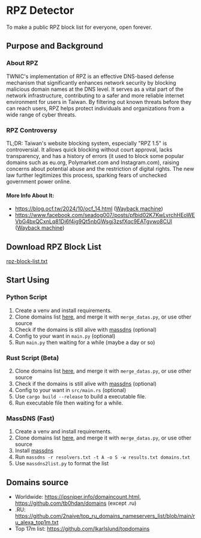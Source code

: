 # RPZ Detector
To make a public RPZ block list for everyone, open forever.  
## Purpose and Background
### About RPZ
TWNIC's implementation of RPZ is an effective DNS-based defense mechanism that significantly enhances network security by blocking malicious domain names at the DNS level. It serves as a vital part of the network infrastructure, contributing to a safer and more reliable internet environment for users in Taiwan. By filtering out known threats before they can reach users, RPZ helps protect individuals and organizations from a wide range of cyber threats.
### RPZ Controversy
TL;DR: Taiwan's website blocking system, especially "RPZ 1.5" is controversial. It allows quick blocking without court approval, lacks transparency, and has a history of errors (it used to block some popular domains such as eu.org, Polymarket.com and Instagram.com), raising concerns about potential abuse and the restriction of digital rights. The new law further legitimizes this process, sparking fears of unchecked government power online.
#### More Info About It:
- <https://blog.ocf.tw/2024/10/ocf_14.html> ([Wayback machine](https://web.archive.org/web/2/https://blog.ocf.tw/2024/10/ocf_14.html))
- <https://www.facebook.com/seadog007/posts/pfbid02K7KwLyrchHEoWEVbG4bxQCxnLq81Dj6f4ig9Qt5nbGWsgj3zsfXqc9EATgvwo8CUl> ([Wayback machine](https://web.archive.org/web/20230607001325/https://www.facebook.com/seadog007/posts/pfbid02K7KwLyrchHEoWEVbG4bxQCxnLq81Dj6f4ig9Qt5nbGWsgj3zsfXqc9EATgvwo8CUl))
## Download RPZ Block List
[rpz-block-list.txt](https://github.com/MagicTeaMC/rpz-detector/blob/main/rpz-block-list.txt)
## Start Using
### Python Script
1. Create a venv and install requirements.
2. Clone domains list [here](https://github.com/tb0hdan/domains), and merge it with `merge_datas.py`, or use other source  
3. Check if the domains is still alive with [massdns](https://github.com/blechschmidt/massdns) (optional)
4. Config to your want in `main.py` (optional)
5. Run `main.py` then waiting for a while (maybe a day or so)
### Rust Script (Beta)
2. Clone domains list [here](https://github.com/tb0hdan/domains), and merge it with `merge_datas.py`, or use other source 
3. Check if the domains is still alive with [massdns](https://github.com/blechschmidt/massdns) (optional)
4. Config to your want in `src/main.rs` (optional)
1. Use `cargo build --release` to build a executable file.
5. Run executable file then waiting for a while.
### MassDNS (Fast)
1. Create a venv and install requirements.
2. Clone domains list [here](https://github.com/tb0hdan/domains), and merge it with `merge_datas.py`, or use other source  
3. Install [massdns](https://github.com/blechschmidt/massdns)
4. Run `massdns -r resolvers.txt -t A -o S -w results.txt domains.txt`
4. Use `massdns2list.py` to format the list
## Domains source
- Worldwide: <https://ipsniper.info/domaincount.html>, <https://github.com/tb0hdan/domains> (except .ru)
- .RU: <https://github.com/2naive/top_ru_domains_nameservers_list/blob/main/ru_alexa_top1m.txt>
- Top 17m list: <https://github.com/lkarlslund/topdomains>